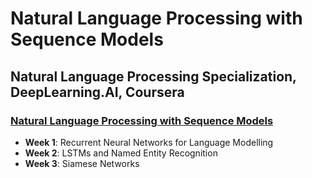 # Natural Language Processing with Sequence Models

## Natural Language Processing Specialization, DeepLearning.AI, Coursera

### [Natural Language Processing with Sequence Models](https://www.coursera.org/learn/sequence-models-in-nlp)

- **Week 1**: Recurrent Neural Networks for Language Modelling
- **Week 2**: LSTMs and Named Entity Recognition
- **Week 3**: Siamese Networks
